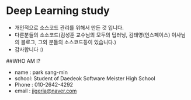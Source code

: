 # Deep Learning study

-	개인적으로 소스코드 관리를 위해서 만든 것 입니다.
-	다른분들의 소소코드(김성훈 교수님의 모두의 딥러닝, 김태영(인스페이스) 이사님의 블로그, 그외 분들의 소스코드등이 있습니다.)
-	감사합니다 :)


##WHO AM I?
-	name  : park sang-min
-	school: Student of Daedeok Software Meister High School 
-	Phone : 010-2642-4292
-	email : jigeria@naver.com
